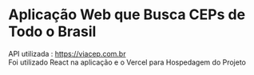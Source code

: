 # Aplicação Web que Busca CEPs de Todo o Brasil 

API utilizada : https://viacep.com.br <br>
Foi utilizado React na aplicação e o Vercel para Hospedagem do Projeto
